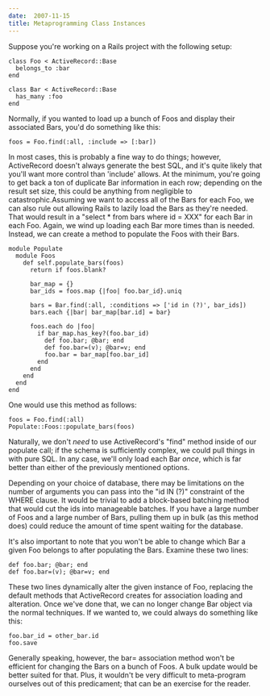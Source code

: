 ```yaml
---
date:  2007-11-15
title: Metaprogramming Class Instances
---
```

Suppose you're working on a Rails project with the following setup:

    class Foo < ActiveRecord::Base
      belongs_to :bar
    end

    class Bar < ActiveRecord::Base
      has_many :foo
    end

Normally, if you wanted to load up a bunch of Foos and display their associated Bars, you'd do something like this:

    foos = Foo.find(:all, :include => [:bar])

In most cases, this is probably a fine way to do things; however, ActiveRecord doesn't always generate the best SQL, and it's quite likely that you'll want more control than 'include' allows.  At the minimum, you're going to get back a ton of duplicate Bar information in each row; depending on the result set size, this could be anything from negligible to catastrophic.Assuming we want to access all of the Bars for each Foo, we can also rule out allowing Rails to lazily load the Bars as they're needed.  That would result in a "select * from bars where id = XXX" for each Bar in each Foo.  Again, we wind up loading each Bar more times than is needed.  Instead, we can create a method to populate the Foos with their Bars.

    module Populate
      module Foos
        def self.populate_bars(foos)
          return if foos.blank?

          bar_map = {}
          bar_ids = foos.map {|foo| foo.bar_id}.uniq

          bars = Bar.find(:all, :conditions => ['id in (?)', bar_ids])
          bars.each {|bar| bar_map[bar.id] = bar}

          foos.each do |foo|
            if bar_map.has_key?(foo.bar_id)
              def foo.bar; @bar; end
              def foo.bar=(v); @bar=v; end
              foo.bar = bar_map[foo.bar_id]
            end
          end
        end
      end
    end

One would use this method as follows:

    foos = Foo.find(:all)
    Populate::Foos::populate_bars(foos)

Naturally, we don't <em>need</em> to use ActiveRecord's "find" method inside of our populate call; if the schema is sufficiently complex, we could pull things in with pure SQL.  In any case, we'll only load each Bar <em>once</em>, which is far better than either of the previously mentioned options.

Depending on your choice of database, there may be limitations on the number of arguments you can pass into the "id IN (?)" constraint of the WHERE clause.  It would be trivial to add a block-based batching method that would cut the ids into manageable batches.  If you have a large number of Foos and a large number of Bars, pulling them up in bulk (as this method does) could reduce the amount of time spent waiting for the database.

It's also important to note that you won't be able to change which Bar a given Foo belongs to after populating the Bars.  Examine these two lines:

    def foo.bar; @bar; end
    def foo.bar=(v); @bar=v; end

These two lines dynamically alter the given instance of Foo, replacing the default methods that ActiveRecord creates for association loading and alteration.  Once we've done that, we can no longer change Bar object via the normal techniques.  If we wanted to, we could always do something like this:

    foo.bar_id = other_bar.id
    foo.save

Generally speaking, however, the bar= association method won't be efficient for changing the Bars on a bunch of Foos.  A bulk update would be better suited for that.  Plus, it wouldn't be very difficult to meta-program ourselves out of this predicament; that can be an exercise for the reader.


